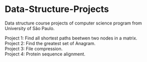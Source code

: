 # Data-Structure-Projects
Data structure course projects of computer science program from University of São Paulo.

Project 1: Find all shortest paths beetwen two nodes in a matrix. <br />
Project 2: Find the greatest set of Anagram. <br />
Project 3: File compression. <br />
Project 4: Protein sequence alignment. <br />
